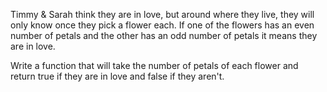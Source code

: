 Timmy & Sarah think they are in love, but around where they live, 
they will only know once they pick a flower each. 
If one of the flowers has an even number of petals and the other has an odd number of petals it means they are in love.

Write a function that will take the number of petals of each flower and return true if they are in love and false if they aren't.